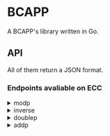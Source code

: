 # BCAPP
 A BCAPP's library written in Go.
 ## API
 
 All of them return a JSON format.
 
 ### Endpoints avaliable on ECC
 
<details><summary>modp</summary><p>
 
It has the same parameter meaning from Ecc.modp(BigInteger n, BigInteger p1). [See java file.](https://github.com/carlosamcruz/BCAPP/blob/master/app/src/main/java/com/nibblelinx/BCAPP/Ecc.java#L47)
 
#### HTTP Request

```
 GET https://bcapp-go.herokuapp.com/modp/<n>/<p1>
```
 #### URL Parameters

| Parameter  |  Description  |
| --- | --- |
|  n |  Big Integer |
|  p1 |  Big Integer |

</p>

</details>

<details><summary>inverse</summary><p>
 
It has the same parameter meaning from Ecc.inverse(BigInteger r, BigInteger p). [See java file.](https://github.com/carlosamcruz/BCAPP/blob/master/app/src/main/java/com/nibblelinx/BCAPP/Ecc.java#L54)
 
#### HTTP Request

```
 GET https://bcapp-go.herokuapp.com/inverse/<r>/<p>
```
 #### URL Parameters

| Parameter  |  Description  |
| --- | --- |
|  r |  Big Integer |
|  p |  Big Integer |

</p>

</details>

<details><summary>doublep</summary><p>
 
It has the same parameter meaning from Ecc.doublep(BigInteger x, BigInteger y). [See java file.](https://github.com/carlosamcruz/BCAPP/blob/master/app/src/main/java/com/nibblelinx/BCAPP/Ecc.java#L81)
 
#### HTTP Request

```
 GET https://bcapp-go.herokuapp.com/doublep/<x>/<y>
```
 #### URL Parameters

| Parameter  |  Description  |
| --- | --- |
|  x |  Big Integer |
|  y |  Big Integer |

</p>

</details>

<details><summary>addp</summary><p>
 
It has the same parameter meaning from Ecc.addp(BigInteger x1, BigInteger y1, BigInteger x2, BigInteger y2). [See java file.](https://github.com/carlosamcruz/BCAPP/blob/master/app/src/main/java/com/nibblelinx/BCAPP/Ecc.java#L96)
 
#### HTTP Request

```
 GET https://bcapp-go.herokuapp.com/addp/<x1>/<y1>/<x2>/<y2>
```
 #### URL Parameters

| Parameter  |  Description  |
| --- | --- |
|  x1 |  Big Integer |
|  y1 |  Big Integer |
|  x2 |  Big Integer |
|  y2 |  Big Integer |

</p>

</details>
